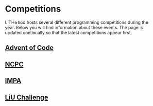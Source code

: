 # Competitions

LiTHe kod hosts several different programming competitions during the year.
Below you will find information about these events.
The page is updated continually so that the latest competitions appear first.

## [Advent of Code](/aoc/en)

## [NCPC](/ncpc/en)

## [IMPA](/impa/en)

## [LiU Challenge](/liu-challenge/en)
